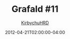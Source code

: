 ---
title: "Grafald #11"
type: "image"
date: 2012-04-21T02:00:00-04:00
draft: false
categories:
- comics
- collaborations
tags:
- grafald
image_path: "/projects/grafald/comics/img/2012/11.png"
alt_text: ""
is_subpage: true
author: "[KirbychuHRD](https://cohost.org/KirbychuHRD)"
---